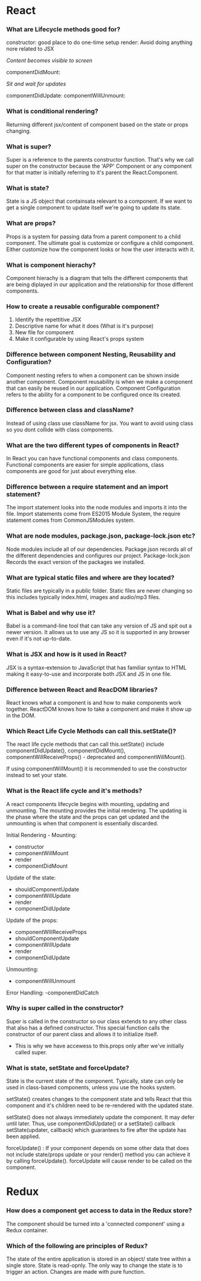 # React

### What are Lifecycle methods good for?
constructor: good place to do one-time setup
render: Avoid doing anything nore related to JSX

*Content becomes visible to screen*

componentDidMount: 

*Sit and wait for updates*

componentDidUpdate:
componentWillUnmount:

### What is conditional rendering?
Returning different jsx/content of component based on the state or props changing.

### What is super?
Super is a reference to the parents constructor function. That's why we call super on the constructor because the 'APP' Component or any component for that matter is initially referring to it's parent the React.Component.

### What is state?
State is a JS object that containsata relevant to a component. If we want to get a single component to update itself we're going to update its state. 

### What are props?
Props is a system for passing data from a parent component to a child component. The ultimate goal is customize or configure a child component. Either customize how the component looks or how the user interacts with it. 

### What is component hierachy?
Component hierachy is a diagram that tells the different components that are being diplayed in our application and the relationship for those different components.

### How to create a reusable configurable component?
1. Identify the repettitive JSX
2. Descriptive name for what it does (What is it's purpose)
3. New file for component
6. Make it configurable by using React's props system

### Difference between component Nesting, Reusability and Configuration?
Component nesting refers to when a component can be shown inside another component. 
Component reusability is when we make a component that can easily be reused in our application.
Component Configuration refers to the ability for a component to be configured once its created. 

### Difference between class and className?
Instead of using class use className for jsx. You want to avoid using class so you dont collide with class components. 

### What are the two different types of components in React?
In React you can have functional components and class components. Functional components are easier for simple applications, class components are good for just about everything else. 

### Difference between a require statement and an import statement? 
The import statement looks into the node modules and imports it into the file. Import statements come from ES2015 Module System, the require statement comes from CommonJSModules system.  

### What are node modules, package.json, package-lock.json etc?
Node modules include all of our dependencies. Package.json records all of the different dependencies and configures our project. Package-lock.json Records the exact version of the packages we installed. 

### What are typical static files and where are they located?
Static files are typically in a public folder. Static files are never changing so this includes typically index.html, images and audio/mp3 files. 

### What is Babel and why use it?
Babel is a command-line tool that can take any version of JS and spit out a newer version. It allows us to use any JS so it is supported in any browser even if it's not up-to-date. 

### What is JSX and how is it used in React?
JSX is a syntax-extension to JavaScript that has familiar syntax to HTML making it easy-to-use and incorporate both JSX and JS in one file. 

### Difference between React and ReacDOM libraries?
React knows what a component is and how to make components work together. 
ReactDOM knows how to take a component and make it show up in the DOM. 

### Which React Life Cycle Methods can call this.setState()?
The react life cycle methods that can call this.setState() include componentDidUpdate(), componentDidMount(), componentWillReceiveProps() - deprecated and componentWillMount(). 

If using componentWillMount() it is recommended to use the constructor instead to set your state. 

### What is the React life cycle and it's methods?
A react components lifecycle begins with mounting, updating and unmounting. The mounting provides the initial rendering. The updating is the phase where the state and the props can get updated and the unmounting is when that component is essentially discarded. 

Initial Rendering - Mounting:
- constructor
- componentWillMount
- render
- componentDidMount

Update of the state:
- shouldComponentUpdate
- componentWillUpdate
- render
- componentDidUpdate

Update of the props:
- componentWIllReceiveProps
- shouldComponentUpdate
- componentWillUpdate
- render
- componentDidUpdate

Unmounting:
- componentWillUnmount

Error Handling:
-componentDidCatch

### Why is super called in the constructor?
Super is called in the constructor so our class extends to any other class that also has a defined constructor. This special function calls the constructor of our parent class and allows it to initialize itself. 
* This is why we have accewess to this.props only after we've initially called super.

### What is state, setState and forceUpdate?

State is the current state of the component. Typically, state can only be used in class-based components, unless you use the hooks system. 

setState() creates changes to the component state and tells React that this component and it's children need to be re-rendered with the updated state. 

setState() does not always immediately update the component. It may defer until later. Thus, use componentDidUpdate() or a setState() callback setState(updater, callback) which guarantees to fire after the update has been applied. 

forceUpdate() : If your component depends on some other data that does not include state/props update or your render() method you can achieve it by calling forceUpdate(). forceUpdate will cause render to be called on the component. 

# Redux

### How does a component get access to data in the Redux store?
The component should be turned into a 'connected component' using a Redux container.

### Which of the following are principles of Redux?
The state of the entire application is stored in an object/ state tree within a single store. State is read-opnly. The only way to change the state is to trigger an action. Changes are made with pure function.
